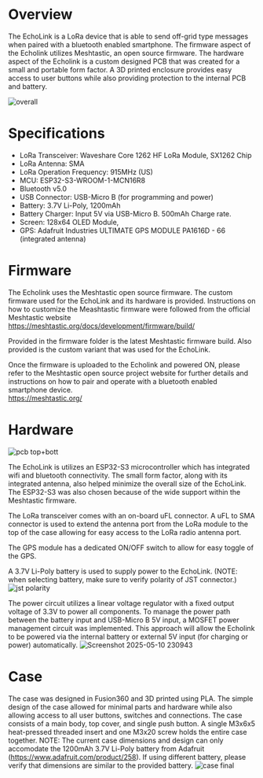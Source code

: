 # Overview
The EchoLink is a LoRa device that is able to send off-grid type messages when paired with a bluetooth enabled smartphone. The firmware aspect of the Echolink utilizes Meshtastic, an open source firmware. The hardware aspect of the Echolink is a custom designed PCB that was created for a small and portable form factor. A 3D printed enclosure provides easy access to user buttons while also providing protection to the internal PCB and battery. 

![overall](https://github.com/user-attachments/assets/f95ccc5c-e5f3-4119-84d4-96a6698fde52)

# Specifications
* LoRa Transceiver: Waveshare Core 1262 HF LoRa Module, SX1262 Chip
* LoRa Antenna: SMA
* LoRa Operation Frequency: 915MHz (US)
* MCU: ESP32-S3-WROOM-1-MCN16R8
* Bluetooth v5.0
* USB Connector: USB-Micro B (for programming and power)
* Battery: 3.7V Li-Poly, 1200mAh
* Battery Charger: Input 5V via USB-Micro B. 500mAh Charge rate.
* Screen: 128x64 OLED Module, 
* GPS: Adafruit Industries ULTIMATE GPS MODULE PA1616D - 66 (integrated antenna)

# Firmware
The Echolink uses the Meshtastic open source firmware. The custom firmware used for the EchoLink and its hardware is provided. Instructions on how to customize the Meashtastic firmware were followed from the official Meshtastic website https://meshtastic.org/docs/development/firmware/build/

Provided in the firmware folder is the latest Meshtastic firmware build. Also provided is the custom variant that was used for the EchoLink. 

Once the firmware is uploaded to the Echolink and powered ON, please refer to the Meshtastic open source project website for further details and instructions on how to pair and operate with a bluetooth enabled smartphone device.  
https://meshtastic.org/

# Hardware
![pcb top+bott](https://github.com/user-attachments/assets/b160e808-4cc0-4985-a100-dbd152d24632)


The EchoLink is utilizes an ESP32-S3 microcontroller which has integrated wifi and bluetooth connectivity. The small form factor, along with its integrated antenna, also helped minimize the overall size of the EchoLink. The ESP32-S3 was also chosen because of the wide support within the Meshtastic firmware.

The LoRa transceiver comes with an on-board uFL connector. A uFL to SMA connector is used to extend the antenna port from the LoRa module to the top of the case allowing for easy access to the LoRa radio antenna port. 

The GPS module has a dedicated ON/OFF switch to allow for easy toggle of the GPS.

A 3.7V Li-Poly battery is used to supply power to the EchoLink. (NOTE: when selecting battery, make sure to verify polarity of JST connector.)
![jst polarity](https://github.com/user-attachments/assets/d757adee-f7f9-406f-9fae-ae6dbab10c13)


The power circuit utilizes a linear voltage regulator with a fixed output voltage of 3.3V to power all components. To manage the power path between the battery input and USB-Micro B 5V input, a MOSFET power management circuit was implemented. This approach will allow the Echolink to be powered via the internal battery or external 5V input (for charging or power) automatically. 
![Screenshot 2025-05-10 230943](https://github.com/user-attachments/assets/744ef008-2b51-4e1f-9a08-629657d507e3)

# Case
The case was designed in Fusion360 and 3D printed using PLA. The simple design of the case allowed for minimal parts and hardware while also allowing access to all user buttons, switches and connections. The case consists of a main body, top cover, and single push button. A single M3x6x5 heat-pressed threaded insert and one M3x20 screw holds the entire case together. 
NOTE: The current case dimensions and design can only accomodate the 1200mAh 3.7V Li-Poly battery from Adafruit (https://www.adafruit.com/product/258). If using different battery, please verify that dimensions are similar to the provided battery. 
![case final](https://github.com/user-attachments/assets/f20fc7b2-4c28-44ca-ad96-cc6ba3ad9977)




